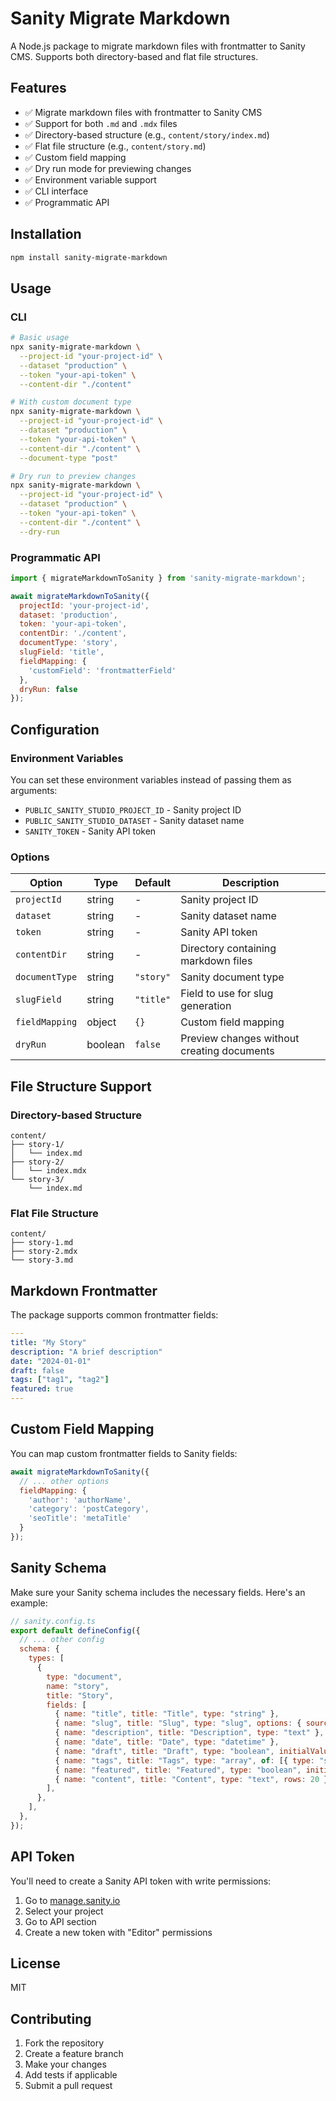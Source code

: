 # Sanity Migrate Markdown

A Node.js package to migrate markdown files with frontmatter to Sanity CMS. Supports both directory-based and flat file structures.

## Features

- ✅ Migrate markdown files with frontmatter to Sanity CMS
- ✅ Support for both `.md` and `.mdx` files
- ✅ Directory-based structure (e.g., `content/story/index.md`)
- ✅ Flat file structure (e.g., `content/story.md`)
- ✅ Custom field mapping
- ✅ Dry run mode for previewing changes
- ✅ Environment variable support
- ✅ CLI interface
- ✅ Programmatic API

## Installation

```bash
npm install sanity-migrate-markdown
```

## Usage

### CLI

```bash
# Basic usage
npx sanity-migrate-markdown \
  --project-id "your-project-id" \
  --dataset "production" \
  --token "your-api-token" \
  --content-dir "./content"

# With custom document type
npx sanity-migrate-markdown \
  --project-id "your-project-id" \
  --dataset "production" \
  --token "your-api-token" \
  --content-dir "./content" \
  --document-type "post"

# Dry run to preview changes
npx sanity-migrate-markdown \
  --project-id "your-project-id" \
  --dataset "production" \
  --token "your-api-token" \
  --content-dir "./content" \
  --dry-run
```

### Programmatic API

```javascript
import { migrateMarkdownToSanity } from 'sanity-migrate-markdown';

await migrateMarkdownToSanity({
  projectId: 'your-project-id',
  dataset: 'production',
  token: 'your-api-token',
  contentDir: './content',
  documentType: 'story',
  slugField: 'title',
  fieldMapping: {
    'customField': 'frontmatterField'
  },
  dryRun: false
});
```

## Configuration

### Environment Variables

You can set these environment variables instead of passing them as arguments:

- `PUBLIC_SANITY_STUDIO_PROJECT_ID` - Sanity project ID
- `PUBLIC_SANITY_STUDIO_DATASET` - Sanity dataset name
- `SANITY_TOKEN` - Sanity API token

### Options

| Option | Type | Default | Description |
|--------|------|---------|-------------|
| `projectId` | string | - | Sanity project ID |
| `dataset` | string | - | Sanity dataset name |
| `token` | string | - | Sanity API token |
| `contentDir` | string | - | Directory containing markdown files |
| `documentType` | string | `"story"` | Sanity document type |
| `slugField` | string | `"title"` | Field to use for slug generation |
| `fieldMapping` | object | `{}` | Custom field mapping |
| `dryRun` | boolean | `false` | Preview changes without creating documents |

## File Structure Support

### Directory-based Structure

```
content/
├── story-1/
│   └── index.md
├── story-2/
│   └── index.mdx
└── story-3/
    └── index.md
```

### Flat File Structure

```
content/
├── story-1.md
├── story-2.mdx
└── story-3.md
```

## Markdown Frontmatter

The package supports common frontmatter fields:

```yaml
---
title: "My Story"
description: "A brief description"
date: "2024-01-01"
draft: false
tags: ["tag1", "tag2"]
featured: true
---
```

## Custom Field Mapping

You can map custom frontmatter fields to Sanity fields:

```javascript
await migrateMarkdownToSanity({
  // ... other options
  fieldMapping: {
    'author': 'authorName',
    'category': 'postCategory',
    'seoTitle': 'metaTitle'
  }
});
```

## Sanity Schema

Make sure your Sanity schema includes the necessary fields. Here's an example:

```javascript
// sanity.config.ts
export default defineConfig({
  // ... other config
  schema: {
    types: [
      {
        type: "document",
        name: "story",
        title: "Story",
        fields: [
          { name: "title", title: "Title", type: "string" },
          { name: "slug", title: "Slug", type: "slug", options: { source: "title" } },
          { name: "description", title: "Description", type: "text" },
          { name: "date", title: "Date", type: "datetime" },
          { name: "draft", title: "Draft", type: "boolean", initialValue: true },
          { name: "tags", title: "Tags", type: "array", of: [{ type: "string" }] },
          { name: "featured", title: "Featured", type: "boolean", initialValue: false },
          { name: "content", title: "Content", type: "text", rows: 20 },
        ],
      },
    ],
  },
});
```

## API Token

You'll need to create a Sanity API token with write permissions:

1. Go to [manage.sanity.io](https://manage.sanity.io)
2. Select your project
3. Go to API section
4. Create a new token with "Editor" permissions

## License

MIT

## Contributing

1. Fork the repository
2. Create a feature branch
3. Make your changes
4. Add tests if applicable
5. Submit a pull request
